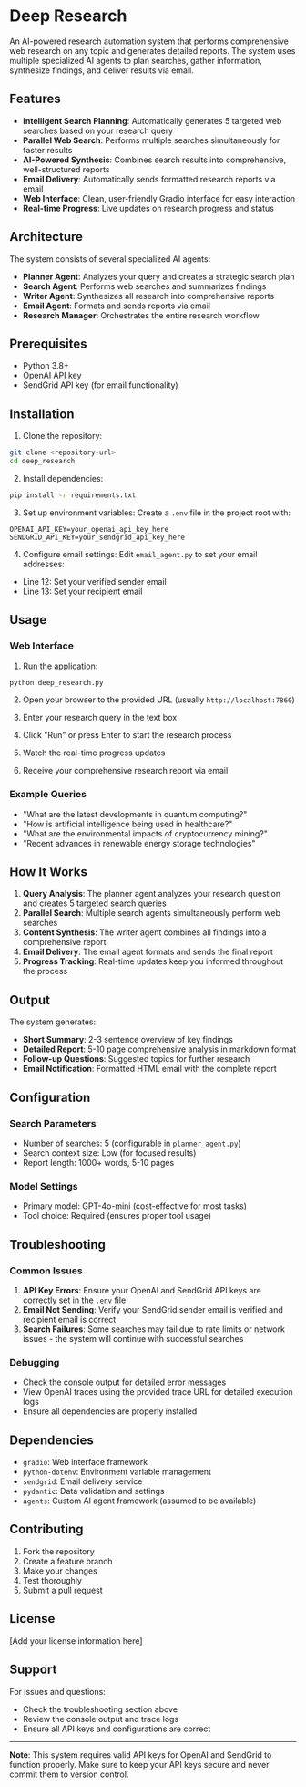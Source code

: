 # Deep Research

An AI-powered research automation system that performs comprehensive web research on any topic and generates detailed reports. The system uses multiple specialized AI agents to plan searches, gather information, synthesize findings, and deliver results via email.

## Features

- **Intelligent Search Planning**: Automatically generates 5 targeted web searches based on your research query
- **Parallel Web Search**: Performs multiple searches simultaneously for faster results
- **AI-Powered Synthesis**: Combines search results into comprehensive, well-structured reports
- **Email Delivery**: Automatically sends formatted research reports via email
- **Web Interface**: Clean, user-friendly Gradio interface for easy interaction
- **Real-time Progress**: Live updates on research progress and status

## Architecture

The system consists of several specialized AI agents:

- **Planner Agent**: Analyzes your query and creates a strategic search plan
- **Search Agent**: Performs web searches and summarizes findings
- **Writer Agent**: Synthesizes all research into comprehensive reports
- **Email Agent**: Formats and sends reports via email
- **Research Manager**: Orchestrates the entire research workflow

## Prerequisites

- Python 3.8+
- OpenAI API key
- SendGrid API key (for email functionality)

## Installation

1. Clone the repository:
```bash
git clone <repository-url>
cd deep_research
```

2. Install dependencies:
```bash
pip install -r requirements.txt
```

3. Set up environment variables:
Create a `.env` file in the project root with:
```
OPENAI_API_KEY=your_openai_api_key_here
SENDGRID_API_KEY=your_sendgrid_api_key_here
```

4. Configure email settings:
Edit `email_agent.py` to set your email addresses:
- Line 12: Set your verified sender email
- Line 13: Set your recipient email

## Usage

### Web Interface

1. Run the application:
```bash
python deep_research.py
```

2. Open your browser to the provided URL (usually `http://localhost:7860`)

3. Enter your research query in the text box

4. Click "Run" or press Enter to start the research process

5. Watch the real-time progress updates

6. Receive your comprehensive research report via email

### Example Queries

- "What are the latest developments in quantum computing?"
- "How is artificial intelligence being used in healthcare?"
- "What are the environmental impacts of cryptocurrency mining?"
- "Recent advances in renewable energy storage technologies"

## How It Works

1. **Query Analysis**: The planner agent analyzes your research question and creates 5 targeted search queries
2. **Parallel Search**: Multiple search agents simultaneously perform web searches
3. **Content Synthesis**: The writer agent combines all findings into a comprehensive report
4. **Email Delivery**: The email agent formats and sends the final report
5. **Progress Tracking**: Real-time updates keep you informed throughout the process

## Output

The system generates:
- **Short Summary**: 2-3 sentence overview of key findings
- **Detailed Report**: 5-10 page comprehensive analysis in markdown format
- **Follow-up Questions**: Suggested topics for further research
- **Email Notification**: Formatted HTML email with the complete report

## Configuration

### Search Parameters
- Number of searches: 5 (configurable in `planner_agent.py`)
- Search context size: Low (for focused results)
- Report length: 1000+ words, 5-10 pages

### Model Settings
- Primary model: GPT-4o-mini (cost-effective for most tasks)
- Tool choice: Required (ensures proper tool usage)

## Troubleshooting

### Common Issues

1. **API Key Errors**: Ensure your OpenAI and SendGrid API keys are correctly set in the `.env` file
2. **Email Not Sending**: Verify your SendGrid sender email is verified and recipient email is correct
3. **Search Failures**: Some searches may fail due to rate limits or network issues - the system will continue with successful searches

### Debugging

- Check the console output for detailed error messages
- View OpenAI traces using the provided trace URL for detailed execution logs
- Ensure all dependencies are properly installed

## Dependencies

- `gradio`: Web interface framework
- `python-dotenv`: Environment variable management
- `sendgrid`: Email delivery service
- `pydantic`: Data validation and settings
- `agents`: Custom AI agent framework (assumed to be available)

## Contributing

1. Fork the repository
2. Create a feature branch
3. Make your changes
4. Test thoroughly
5. Submit a pull request

## License

[Add your license information here]

## Support

For issues and questions:
- Check the troubleshooting section above
- Review the console output and trace logs
- Ensure all API keys and configurations are correct

---

**Note**: This system requires valid API keys for OpenAI and SendGrid to function properly. Make sure to keep your API keys secure and never commit them to version control.
